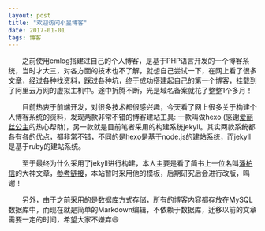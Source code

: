 ```yaml
---
layout: post
title: "欢迎访问小昱博客"
date: 2017-01-01
tags: 博客
---
```


　　之前使用emlog搭建过自己的个人博客，是基于PHP语言开发的一个博客系统，当时才大三，对各方面的技术也不了解，就想自己尝试一下，在网上看了很多文章，经过各种找资料，踩过各种坑，终于成功搭建起自己的第一个博客，挂载到了阿里云万网的虚拟主机中。途中折腾不断，光是域名备案就花了整整1个多月！

　　目前热衷于前端开发，对很多技术都很感兴趣，今天看了网上很多关于构建个人博客系统的资料，发现两款非常不错的博客建站工具: 一款叫做hexo (感谢[爱丽丝公主](http://blog.xiaomo.info/)的热心帮助)，另一款就是目前笔者采用的构建系统jekyll。其实两款系统都各有各的优点，都非常不错，不同的是hexo是基于node.js的建站系统，而jekyll是基于ruby的建站系统。

　　至于最终为什么采用了jekyll进行构建，本人主要是看了简书上一位名叫[潘柏信](http://baixin.io/#blog)的大神文章，[参考链接](http://baixin.io/2016/10/jekyll_tutorials1/)，本站暂时采用他的模板，后期研究后会进行改版，鸣谢！

　　另外，由于之前采用的是数据库方式存储，所有的博客内容都存放在MySQL数据库中，而现在就是简单的Markdown编辑，不依赖于数据库，迁移以前的文章需要一定的时间，希望大家不嫌弃 ​:smile:​

